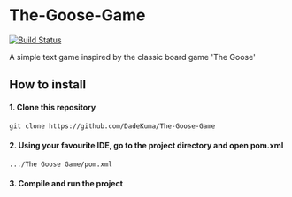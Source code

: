 # The-Goose-Game
[![Build Status](https://travis-ci.com/DadeKuma/The-Goose-Game.svg?branch=master)](https://travis-ci.com/DadeKuma/The-Goose-Game)

A simple text game inspired by the classic board game 'The Goose'

## How to install
#### 1. Clone this repository
```
git clone https://github.com/DadeKuma/The-Goose-Game
```

#### 2. Using your favourite IDE, go to the project directory and open pom.xml
```
.../The Goose Game/pom.xml
```

#### 3. Compile and run the project
